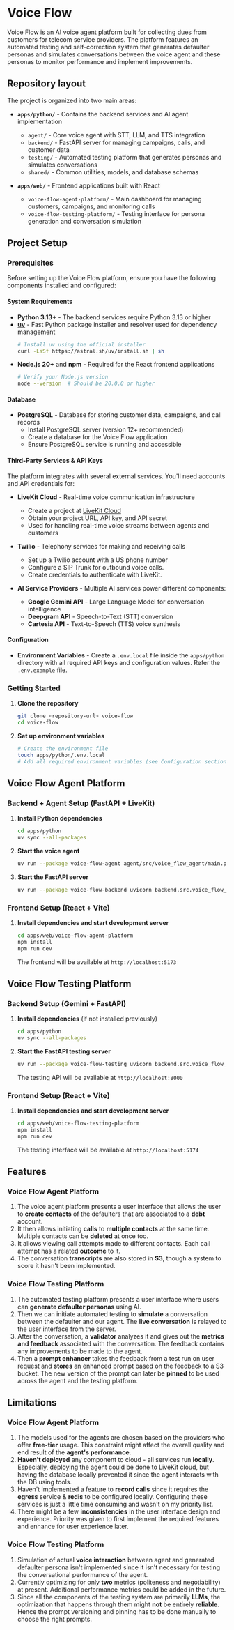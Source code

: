 # Voice Flow

Voice Flow is an AI voice agent platform built for collecting dues from customers for telecom service providers. The platform features an automated testing and self-correction system that generates defaulter personas and simulates conversations between the voice agent and these personas to monitor performance and implement improvements.

## Repository layout

The project is organized into two main areas:

- **`apps/python/`** - Contains the backend services and AI agent implementation
  - `agent/` - Core voice agent with STT, LLM, and TTS integration
  - `backend/` - FastAPI server for managing campaigns, calls, and customer data
  - `testing/` - Automated testing platform that generates personas and simulates conversations
  - `shared/` - Common utilities, models, and database schemas

- **`apps/web/`** - Frontend applications built with React
  - `voice-flow-agent-platform/` - Main dashboard for managing customers, campaigns, and monitoring calls
  - `voice-flow-testing-platform/` - Testing interface for persona generation and conversation simulation

## Project Setup

### Prerequisites

Before setting up the Voice Flow platform, ensure you have the following components installed and configured:

#### System Requirements

- **Python 3.13+** - The backend services require Python 3.13 or higher
- **[uv](https://github.com/astral-sh/uv)** - Fast Python package installer and resolver used for dependency management
  ```bash
  # Install uv using the official installer
  curl -LsSf https://astral.sh/uv/install.sh | sh
  ```
- **Node.js 20+** and **npm** - Required for the React frontend applications
  ```bash
  # Verify your Node.js version
  node --version  # Should be 20.0.0 or higher
  ```

#### Database

- **PostgreSQL** - Database for storing customer data, campaigns, and call records
  - Install PostgreSQL server (version 12+ recommended)
  - Create a database for the Voice Flow application
  - Ensure PostgreSQL service is running and accessible

#### Third-Party Services & API Keys

The platform integrates with several external services. You'll need accounts and API credentials for:

- **LiveKit Cloud** - Real-time voice communication infrastructure
  - Create a project at [LiveKit Cloud](https://cloud.livekit.io/)
  - Obtain your project URL, API key, and API secret
  - Used for handling real-time voice streams between agents and customers

- **Twilio** - Telephony services for making and receiving calls
  - Set up a Twilio account with a US phone number
  - Configure a SIP Trunk for outbound voice calls.
  - Create credentials to authenticate with LiveKit.

- **AI Service Providers** - Multiple AI services power different components:
  - **Google Gemini API** - Large Language Model for conversation intelligence
  - **Deepgram API** - Speech-to-Text (STT) conversion
  - **Cartesia API** - Text-to-Speech (TTS) voice synthesis

#### Configuration

- **Environment Variables** - Create a `.env.local` file inside the `apps/python` directory with all required API keys and configuration values. Refer the `.env.example` file.

### Getting Started

1. **Clone the repository**
   ```bash
   git clone <repository-url> voice-flow
   cd voice-flow
   ```

2. **Set up environment variables**
   ```bash
   # Create the environment file
   touch apps/python/.env.local
   # Add all required environment variables (see Configuration section above)
   ```

## Voice Flow Agent Platform

### Backend + Agent Setup (FastAPI + LiveKit)

1. **Install Python dependencies**
   ```bash
   cd apps/python
   uv sync --all-packages
   ```

2. **Start the voice agent**
   ```bash
   uv run --package voice-flow-agent agent/src/voice_flow_agent/main.py start
   ```

3. **Start the FastAPI server**
   ```bash
   uv run --package voice-flow-backend uvicorn backend.src.voice_flow_backend.main:app --port 8080
   ```

### Frontend Setup (React + Vite)

1. **Install dependencies and start development server**
   ```bash
   cd apps/web/voice-flow-agent-platform
   npm install
   npm run dev
   ```
   The frontend will be available at `http://localhost:5173`

## Voice Flow Testing Platform

### Backend Setup (Gemini + FastAPI)

1. **Install dependencies** (if not installed previously)
   ```bash
   cd apps/python
   uv sync --all-packages
   ```

2. **Start the FastAPI testing server**
   ```bash
   uv run --package voice-flow-testing uvicorn backend.src.voice_flow_testing.main:app --port 8000
   ```
   The testing API will be available at `http://localhost:8000`

### Frontend Setup (React + Vite)

1. **Install dependencies and start development server**
   ```bash
   cd apps/web/voice-flow-testing-platform
   npm install
   npm run dev
   ```
   The testing interface will be available at `http://localhost:5174`

## Features

### Voice Flow Agent Platform

1. The voice agent platform presents a user interface that allows the user to **create contacts** of the defaulters that are associated to a **debt** account.
2. It then allows initiating **calls** to **multiple contacts** at the same time. Multiple contacts can be **deleted** at once too.
3. It allows viewing call attempts made to different contacts. Each call attempt has a related **outcome** to it.
4. The conversation **transcripts** are also stored in **S3**, though a system to score it hasn't been implemented.

### Voice Flow Testing Platform

1. The automated testing platform presents a user interface where users can **generate defaulter personas** using AI.
2. Then we can initiate automated testing to **simulate** a conversation between the defaulter and our agent. The **live conversation** is relayed to the user interface from the server.
3. After the conversation, a **validator** analyzes it and gives out the **metrics and feedback** associated with the conversation. The feedback contains any improvements to be made to the agent.
4. Then a **prompt enhancer** takes the feedback from a test run on user request and **stores** an enhanced prompt based on the feedback to a S3 bucket. The new version of the prompt can later be **pinned** to be used across the agent and the testing platform.

## Limitations

### Voice Flow Agent Platform

1. The models used for the agents are chosen based on the providers who offer **free-tier** usage. This constraint might affect the overall quality and end result of the **agent's performance**.
2. **Haven't deployed** any component to cloud - all services run **locally**. Especially, deploying the agent could be done to LiveKit cloud, but having the database locally prevented it since the agent interacts with the DB using tools.
3. Haven't implemented a feature to **record calls** since it requires the **egress** service & **redis** to be configured locally. Configuring these services is just a little time consuming and wasn't on my priority list.
4. There might be a few **inconsistencies** in the user interface design and experience. Priority was given to first implement the required features and enhance for user experience later.

### Voice Flow Testing Platform

1. Simulation of actual **voice interaction** between agent and generated defaulter persona isn't implemented since it isn't necessary for testing the conversational performance of the agent.
2. Currently optimizing for only **two** metrics (politeness and negotiability) at present. Additional performance metrics could be added in the future.
3. Since all the components of the testing system are primarily **LLMs**, the optimization that happens through them might **not** be entirely **reliable**. Hence the prompt versioning and pinning has to be done manually to choose the right prompts.
